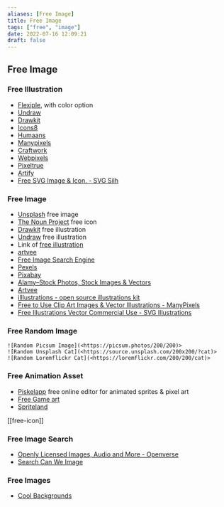```yaml
---
aliases: [Free Image]
title: Free Image
tags: ["free", "image"]
date: 2022-07-16 12:09:21
draft: false
---
```


## Free Image

### Free Illustration

- [Flexiple](https://2.flexiple.com/scale/all-illustrations), with color option
- [Undraw](https://undraw.co/illustrations)
- [Drawkit](https://www.drawkit.io/peach)
- [Icons8](https://icons8.com/ouch)
- [Humaans](https://www.humaaans.com/)
- [Manypixels](https://www.manypixels.co/)
- [Craftwork](https://craftwork.design/)
- [Webpixels](https://webpixels.io/illustrations)
- [Pixeltrue](https://www.pixeltrue.com/frontliner-heroes)
- [Artify](https://www.artify.co/illustrations/)
- [Free SVG Image & Icon. - SVG Silh](https://svgsilh.com/)

### Free Image

- [Unsplash](https://unsplash.com/) free image
- [The Noun Project](https://thenounproject.com/) free icon
- [Drawkit](https://www.drawkit.io/) free illustration
- [Undraw](https://undraw.co/) free illustration
- Link of [free illustration](https://themeisle.com/blog/free-illustrations/)
- [artvee](https://artvee.com/?)
- [Free Image Search Engine](https://zoomstock.com/)
- [Pexels](https://www.pexels.com/)
- [Pixabay](https://pixabay.com/)
- [Alamy–Stock Photos, Stock Images & Vectors](https://www.alamy.com/)
- [Artvee](https://artvee.com/)
- [illlustrations - open source illustrations kit](https://illlustrations.co/)
- [Free to Use Clip Art Images & Vector Illustrations - ManyPixels](https://www.manypixels.co/gallery)
- [Free Illustrations Vector Commercial Use - SVG Illustrations](https://lukaszadam.com/illustrations)

### Free Random Image

``` ![Random Picsum Image](<https://picsum.photos/200/200)> ```  
``` ![Random Unsplash Cat](<https://source.unsplash.com/200x200/?cat)> ```  
``` ![Random Loremflickr Cat](<https://loremflickr.com/200/200/cat)> ```

### Free Animation Asset

- [Piskelapp](https://www.piskelapp.com/) free online editor for animated sprites & pixel art
- [Free Game art](https://www.gameart2d.com/)
- [Spriteland](https://www.spriteland.com/)

[[free-icon]]

### Free Image Search

- [Openly Licensed Images, Audio and More - Openverse](https://wordpress.org/openverse/)
- [Search Can We Image](https://canweimage.com/)

### Free Images

- [Cool Backgrounds](https://coolbackgrounds.io/)
